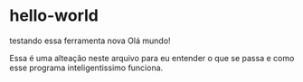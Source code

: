 # hello-world
testando essa ferramenta nova
Olá mundo!

Essa é uma alteação neste arquivo para eu entender o que se passa e como esse programa inteligentissimo funciona. 
